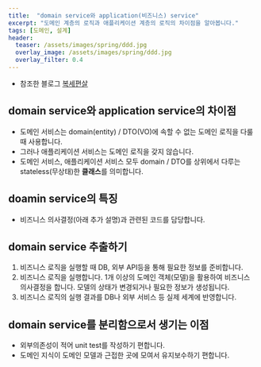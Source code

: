 ```yaml
---
title:  "domain service와 application(비즈니스) service"
excerpt: "도메인 계층의 로직과 애플리케이션 계층의 로직의 차이점을 알아봅니다."
tags: [도메인, 설계]
header:
  teaser: /assets/images/spring/ddd.jpg
  overlay_image: /assets/images/spring/ddd.jpg
  overlay_filter: 0.4
---
```


+ 참조한 블로그 [복세편살](https://americanopeople.tistory.com/372)

## domain service와 application service의 차이점
+ 도메인 서비스는 domain(entity) / DTO(VO)에 속할 수 없는 도메인 로직을 다룰 때 사용합니다.
+ 그러나 애플리케이션 서비스는 도메인 로직을 갖지 않습니다.
+ 도메인 서비스, 애플리케이션 서비스 모두 domain / DTO를 상위에서 다루는 stateless(무상태)한 **클래스**를 의미합니다.

## doamin service의 특징
+ 비즈니스 의사결정(아래 추가 설명)과 관련된 코드를 담당합니다.

## domain service 추출하기
1. 비즈니스 로직을 실행할 때 DB, 외부 API등을 통해 필요한 정보를 준비합니다.
2. 비즈니스 로직을 실행합니다. 1개 이상의 도메인 객체(모델)을 활용하여 비즈니스 의사결정을 합니다. 모델의 상태가 변경되거나 필요한 정보가 생성됩니다.
3. 비즈니스 로직의 실행 결과를 DB나 외부 서비스 등 실제 세계에 반영합니다.

## domain service를 분리함으로서 생기는 이점
+ 외부의존성이 적어 unit test를 작성하기 편합니다.
+ 도메인 지식이 도메인 모델과 근접한 곳에 모여서 유지보수하기 편합니다.
